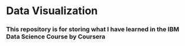 # Data Visualization

### This repository is for storing what I have learned in the IBM Data Science Course by Coursera

